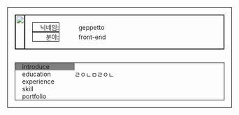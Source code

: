 <style>
  .blind {
    overflow: hidden;
    position: absolute;
    clip-path: polygon(0 0, 0 0, 0 0, 0 0);
    width: 1px;
    height: 1px;
    margin: -1px;
  }
  .container {
    min-width: 480px;
    padding: 1rem;
    border: 1px solid black;
  }
  
  
  #info {
    border: 1px solid black;
    margin-bottom: 30px;
  }

  #info .inner {
    display: flex;
  }
  
  #info .inner .left {
    margin: 0;
    padding: 0;
    max-width: 120px;
    border: 1px solid black;
  }
  #info .inner .left img {
    object-fit: cover;
    height: 100%;
  }
  #info .inner .left figcaption {
    margin: 0;
    padding: 0;
  }
  
  #info .inner .right {
    width: 100%;
    padding: 1rem;
    border: 1px solid black;
  }
  
  #info .inner .right dl {
    margin: 0;
  }
  #info .inner .right dl dt{
    font-style: normal;
    margin: 0;
    display: inline-block;
    width: 60px;
    border: 1px solid black;
    text-align: right;
  }
  #info .inner .right dl dd {
    padding: 0;
    display: inline;
  }


  #tab-trigger-01:checked ~ #tabs .tab-list li:nth-child(1) .tab {
    background-color: gray;
  }
  
  #tab-trigger-02:checked ~ #tabs .tab-list li:nth-child(2) .tab {
    background-color: gray;
  }
  
  #tab-trigger-03:checked ~ #tabs .tab-list li:nth-child(3) .tab {
    background-color: gray;
  }
  
  #tab-trigger-04:checked ~ #tabs .tab-list li:nth-child(4) .tab {
    background-color: gray;
  }

  .panel {
    display: none;
    padding: 1rem;
  }


  #tab-trigger-01:checked ~ #tabs .panel-container #panel1 {
    display: block;
  }
  #tab-trigger-02:checked ~ #tabs .panel-container #panel2 {
    display: block;
  }
  #tab-trigger-03:checked ~ #tabs .panel-container #panel3 {
    display: block;
  }
  #tab-trigger-04:checked ~ #tabs .panel-container #panel4 {
    display: block;
  }

  #tabs {
    border: 1px solid black;
    display: flex;
  }

  #tabs .tab-list {
    display: inline-flex;
    flex-direction: column;
    justify-content: center;
    align-items: center;
    margin: 0px;
    padding: 0;
  }

  #tabs .tab-list li {
    margin: 0px;
    padding: 0px;
    height: 100%;
    width: 120px;
    list-style-type: none;
  }

  #tabs .tab {
    display: flex;
    width: 100%;
    height: 100%;
    padding-left: 1rem;
  }
</style>

<div class="container">
  <input class="blind" type="radio" class="tab-trigger" name="tab-trigger" id="tab-trigger-01" checked/>
  <input class="blind" type="radio" class="tab-trigger" name="tab-trigger" id="tab-trigger-02"/>
  <input class="blind" type="radio" class="tab-trigger" name="tab-trigger" id="tab-trigger-03"/>
  <input class="blind" type="radio" class="tab-trigger" name="tab-trigger" id="tab-trigger-04"/>
  <div id="info">
    <div class="inner">
      <figure class="left">
        <img src="https://github.com/saejinpark/saejinpark/assets/54755633/70b0f4e1-2d50-4578-804b-71921c38deea"/>
        <figcaption class="blind">
          geppetto
        </figcaption>
      </figure>
      <div class="right">
        <dl>
          <dt>닉네임:</dt>
          <dd>geppetto</dd>
        </dl>
        <dl>
          <dt>분야:</dt>
          <dd>front-end</dd>
        </dl>
      </div>
    </div>
  </div>
  <div id="tabs">
    <aside>
      <nav>
        <ul class="tab-list">
          <li>
            <label class="tab" for="tab-trigger-01">introduce</label>
          </li>
          <li>
            <label class="tab" for="tab-trigger-02">education</label>
          </li>
          <li>
            <label class="tab" for="tab-trigger-03">experience</label>
          </li>
          <li>
            <label class="tab" for="tab-trigger-03">skill</label>
          </li>
          <li>
            <label class="tab" for="tab-trigger-04">portfolio</label>
          </li>
        </ul>
      </nav>
    </aside>
    <div class="panel-container">
      <section class="panel" id="panel1">
        <h2 class="blind">소개</h2>
        ㄹㅇㄴㅁㄹㅇㄴ
      </section>
      <section class="panel" id="panel2">
        <h2 class="blind">패널2</h2>
        <blockquote>
          <ul>
            <li>fdafd</li>
          <ul>
        </blockquote>
      </section>
      <section class="panel" id="panel3">
        <h2 class="blind">패널3</h2>
      </section>
      <section class="panel" id="panel4">
        <h2 class="blind">패널4</h2>
      </section>
    </div>
  </div>
</div>




